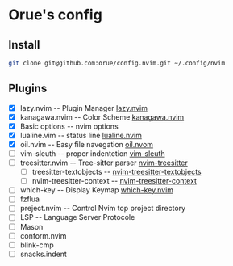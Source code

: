 # Orue's config

## Install

```sh
git clone git@github.com:orue/config.nvim.git ~/.config/nvim
```

## Plugins

- [X] lazy.nvim                             -- Plugin Manager [lazy.nvim](https://github.com/folke/lazy.nvim)
- [X] kanagawa.nvim                         -- Color Scheme [kanagawa.nvim](https://github.com/rebelot/kanagawa.nvim)
- [X] Basic options                         -- nvim options
- [X] lualine.vim                           -- status line [lualine.nvim](https://github.com/nvim-lualine/lualine.nvim)
- [X] oil.nvim                              -- Easy file navegation [oil.nvom](https://github.com/stevearc/oil.nvim)
- [ ] vim-sleuth                            -- proper indentetion [vim-sleuth](https://github.com/tpope/vim-sleuth)
- [ ] treesitter.nvim                       -- Tree-sitter parser [nvim-treesitter](https://github.com/nvim-treesitter/nvim-treesitter)
    - [ ] treesitter-textobjects            -- [nvim-treesitter-textobjects](https://github.com/nvim-treesitter/nvim-treesitter-textobjects)
    - [ ] nvim-treesitter-context           -- [nvim-treesitter-context](https://github.com/nvim-treesitter/nvim-treesitter-context)
- [ ] which-key                             -- Display Keymap [which-key.nvim](https://github.com/folke/which-key.nvim)
- [ ] fzflua
- [ ] preject.nvim                          -- Control Nvim top project directory
- [ ] LSP                                   -- Language Server Protocole
- [ ] Mason
- [ ] conform.nvim
- [ ] blink-cmp
- [ ] snacks.indent
